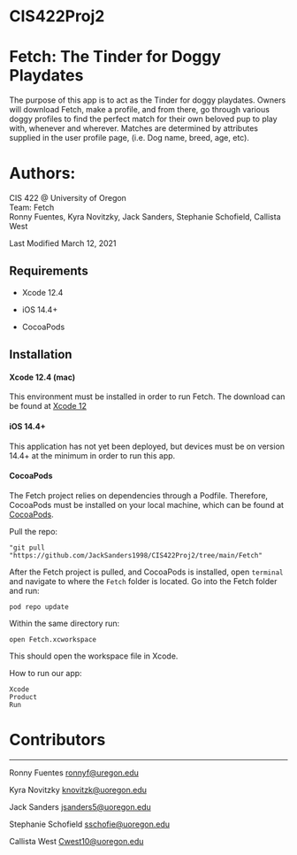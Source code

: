 # CIS422Proj2

# Fetch: The Tinder for Doggy Playdates


The purpose of this app is to act as the Tinder for doggy playdates. Owners will download Fetch, make a profile, and from there, go through various doggy profiles to find the perfect match for their own beloved pup to play with, whenever and wherever.
Matches are determined by attributes supplied in the user profile page, (i.e. Dog name, breed, age, etc).

# Authors:

CIS 422 @ University of Oregon  
Team: Fetch   
Ronny Fuentes, Kyra Novitzky, Jack Sanders, Stephanie Schofield, Callista West  

Last Modified March 12, 2021


## Requirements


* Xcode 12.4

* iOS 14.4+

* CocoaPods

## Installation


#### Xcode 12.4 (mac)


This environment must be installed in order to run Fetch. The download can be found at [Xcode 12](https://developer.apple.com/xcode/)


#### iOS 14.4+


This application has not yet been deployed, but devices must be on version 14.4+ at the minimum in order to run this app.


#### CocoaPods


The Fetch project relies on dependencies through a Podfile. Therefore, CocoaPods must be installed on your local machine, which can be found at [CocoaPods](https://cocoapods.org). 


Pull the repo:
```
"git pull "https://github.com/JackSanders1998/CIS422Proj2/tree/main/Fetch"
```

After the Fetch project is pulled, and CocoaPods is installed, open `terminal` and navigate to where the `Fetch` folder is located. Go into the Fetch folder and run:
```
pod repo update
```

Within the same directory run:
```
open Fetch.xcworkspace
```

This should open the workspace file in Xcode. 


How to run our app: 
```
Xcode
Product
Run
```

# Contributors
--------------

Ronny Fuentes <ronnyf@uregon.edu>

Kyra Novitzky <knovitzk@uoregon.edu> 

Jack Sanders <jsanders5@uoregon.edu>

Stephanie Schofield <sschofie@uoregon.edu>

Callista West <Cwest10@uoregon.edu>


